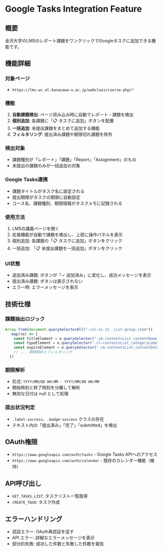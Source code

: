 # Google Tasks Integration Feature

## 概要
金沢大学のLMSのレポート課題をワンクリックでGoogleタスクに追加できる機能です。

## 機能詳細

### 対象ページ
- `https://lms-wc.el.kanazawa-u.ac.jp/webclass/course.php/*`

### 機能
1. **自動課題検出**: ページ読み込み時に自動でレポート・課題を検出
2. **個別追加**: 各課題に「📋 タスクに追加」ボタンを配置
3. **一括追加**: 未提出課題をまとめて追加する機能
4. **フィルタリング**: 提出済み課題や期限切れ課題を除外

### 検出対象
- 課題種別が「レポート」「課題」「Report」「Assignment」のもの
- 未提出の課題のみが一括追加の対象

### Google Tasks連携
- 課題タイトルがタスク名に設定される
- 提出期限がタスクの期限に自動設定
- コース名、課題種別、期限情報がタスクメモに記録される

### 使用方法
1. LMSの講義ページを開く
2. 拡張機能が自動で課題を検出し、上部に操作パネルを表示
3. 個別追加: 各課題の「📋 タスクに追加」ボタンをクリック
4. 一括追加: 「📋 未提出課題を一括追加」ボタンをクリック

### UI状態
- 追加済み課題: ボタンが「✓ 追加済み」に変化し、成功メッセージを表示
- 提出済み課題: ボタンは表示されない
- エラー時: エラーメッセージを表示

## 技術仕様

### 課題抽出ロジック
```javascript
Array.from(document.querySelectorAll(".col-xs-12 .list-group-item"))
  .map((e) => {
    const titleElement = e.querySelector(".cm-contentsList_contentName *:last-child")
    const typeElement = e.querySelector(".cl-contentsList_categoryLabel")
    const expireElement = e.querySelector(".cm-contentsList_contentDetailListItemData")
    // ... 期限解析とフィルタリング
  })
```

### 期限解析
- 形式: `YYYY/MM/DD HH:MM - YYYY/MM/DD HH:MM`
- 開始時刻と終了時刻を分離して解析
- 無効な日付は null として処理

### 提出状況判定
- `.label-success`、`.badge-success` クラスの存在
- テキスト内の「提出済み」「完了」「submitted」を検出

## OAuth権限
- `https://www.googleapis.com/auth/tasks` - Google Tasks APIへのアクセス
- `https://www.googleapis.com/auth/calendar` - 既存のカレンダー機能（維持）

## API呼び出し
- `GET_TASKS_LIST`: タスクリスト一覧取得
- `CREATE_TASK`: タスク作成

## エラーハンドリング
- 認証エラー: OAuth再認証を促す
- API エラー: 詳細なエラーメッセージを表示
- 部分的失敗: 成功した件数と失敗した件数を報告
